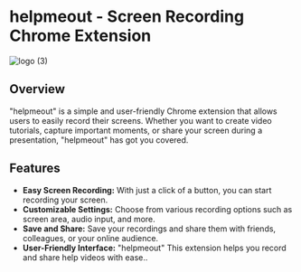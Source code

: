 # helpmeout - Screen Recording Chrome Extension

![logo (3)](https://github.com/atere21/chrome-extension/assets/106532533/28ab85bd-1926-4805-88bd-09e1ddc2cb78)


## Overview

"helpmeout" is a simple and user-friendly Chrome extension that allows users to easily record their screens. Whether you want to create video tutorials, capture important moments, or share your screen during a presentation, "helpmeout" has got you covered.

## Features

- **Easy Screen Recording:** With just a click of a button, you can start recording your screen.
- **Customizable Settings:** Choose from various recording options such as screen area, audio input, and more.
- **Save and Share:** Save your recordings and share them with friends, colleagues, or your online audience.
- **User-Friendly Interface:** "helpmeout" This extension helps you record and share help videos with ease..

